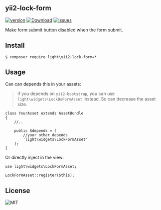 yii2-lock-form
-----------
[![version](https://img.shields.io/packagist/v/light/yii2-lock-form.svg?style=flat-square)](https://packagist.org/packages/light/yii2-lock-form)
[![Download](https://img.shields.io/packagist/dd/light/yii2-lock-form.svg?style=flat-square)](https://packagist.org/packages/light/yii2-lock-form)
[![Issues](https://img.shields.io/github/issues/lichunqiang/yii2-lock-form.svg?style=flat-square)](https://github.com/lichunqiang/yii2-lock-form/issues)

Make form submit button disabled when the form submit.

## Install

```
$ composer require light\yii2-lock-form=*
```

## Usage

Can can depends this in your assets:

>if you depends on `yii2-bootstrap`, you can use `light\widgets\LockBsFormAsset` instead. So can decrease the asset size.

```
class YourAsset extends AssetBundle
{
    //..

    public $depends = [
        //your other depends
        'light\widgets\LockFormAsset'
    ];
}
```

Or directly inject in the view:

```
use light\widgets\LockFormAsset;

LockFormAsset::register($this);
```


## License

![MIT](https://img.shields.io/badge/license-MIT-blue.svg?style=flat-square)

